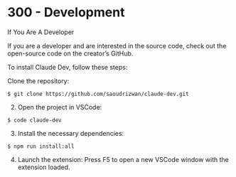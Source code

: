 # 300 - Development

If You Are A Developer

If you are a developer and are interested in the source code, check out the open-source code on the creator’s GitHub.

To install Claude Dev, follow these steps:

Clone the repository:

```
$ git clone https://github.com/saoudrizwan/claude-dev.git
```

2. Open the project in VSCode:

```
$ code claude-dev
```

3. Install the necessary dependencies:

```
$ npm run install:all
```

4. Launch the extension: Press F5 to open a new VSCode window with the extension loaded.
